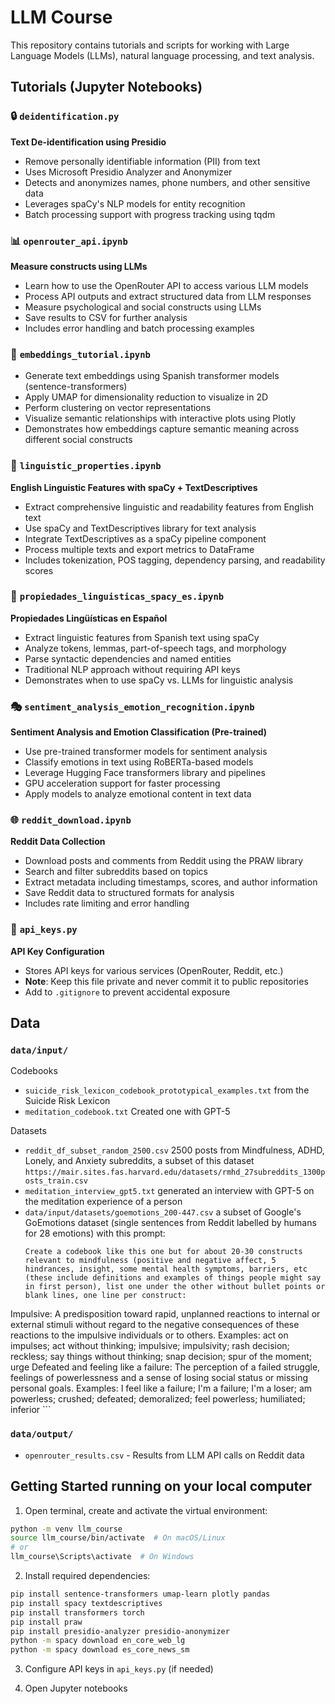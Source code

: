 # LLM Course

This repository contains tutorials and scripts for working with Large Language Models (LLMs), natural language processing, and text analysis.



## Tutorials (Jupyter Notebooks)

### 🔒 `deidentification.py`
**Text De-identification using Presidio**
- Remove personally identifiable information (PII) from text
- Uses Microsoft Presidio Analyzer and Anonymizer
- Detects and anonymizes names, phone numbers, and other sensitive data
- Leverages spaCy's NLP models for entity recognition
- Batch processing support with progress tracking using tqdm

### 📊 `openrouter_api.ipynb`
**Measure constructs using LLMs**
- Learn how to use the OpenRouter API to access various LLM models
- Process API outputs and extract structured data from LLM responses
- Measure psychological and social constructs using LLMs
- Save results to CSV for further analysis
- Includes error handling and batch processing examples

### 🔗 `embeddings_tutorial.ipynb`
- Generate text embeddings using Spanish transformer models (sentence-transformers)
- Apply UMAP for dimensionality reduction to visualize in 2D
- Perform clustering on vector representations
- Visualize semantic relationships with interactive plots using Plotly
- Demonstrates how embeddings capture semantic meaning across different social constructs

### 📝 `linguistic_properties.ipynb`
**English Linguistic Features with spaCy + TextDescriptives**
- Extract comprehensive linguistic and readability features from English text
- Use spaCy and TextDescriptives library for text analysis
- Integrate TextDescriptives as a spaCy pipeline component
- Process multiple texts and export metrics to DataFrame
- Includes tokenization, POS tagging, dependency parsing, and readability scores

### 📝 `propiedades_linguisticas_spacy_es.ipynb`
**Propiedades Lingüísticas en Español**
- Extract linguistic features from Spanish text using spaCy
- Analyze tokens, lemmas, part-of-speech tags, and morphology
- Parse syntactic dependencies and named entities
- Traditional NLP approach without requiring API keys
- Demonstrates when to use spaCy vs. LLMs for linguistic analysis

### 🎭 `sentiment_analysis_emotion_recognition.ipynb`
**Sentiment Analysis and Emotion Classification (Pre-trained)**
- Use pre-trained transformer models for sentiment analysis
- Classify emotions in text using RoBERTa-based models
- Leverage Hugging Face transformers library and pipelines
- GPU acceleration support for faster processing
- Apply models to analyze emotional content in text data

### 🌐 `reddit_download.ipynb`
**Reddit Data Collection**
- Download posts and comments from Reddit using the PRAW library
- Search and filter subreddits based on topics
- Extract metadata including timestamps, scores, and author information
- Save Reddit data to structured formats for analysis
- Includes rate limiting and error handling

### 🔑 `api_keys.py`
**API Key Configuration**
- Stores API keys for various services (OpenRouter, Reddit, etc.)
- **Note**: Keep this file private and never commit it to public repositories
- Add to `.gitignore` to prevent accidental exposure

## Data

### `data/input/`
Codebooks
- `suicide_risk_lexicon_codebook_prototypical_examples.txt` from the Suicide Risk Lexicon
- `meditation_codebook.txt` Created one with GPT-5 

Datasets
- `reddit_df_subset_random_2500.csv` 2500 posts from Mindfulness, ADHD, Lonely, and Anxiety subreddits, a subset of this dataset `https://mair.sites.fas.harvard.edu/datasets/rmhd_27subreddits_1300posts_train.csv`
- `meditation_interview_gpt5.txt`  generated an interview with GPT-5 on the meditation experience of a person
- `data/input/datasets/goemotions_200-447.csv` a subset of Google's GoEmotions dataset (single sentences from Reddit labelled by humans for 28 emotions) with this prompt:
    ```
    Create a codebook like this one but for about 20-30 constructs relevant to mindfulness (positive and negative affect, 5 hindrances, insight, some mental health symptoms, barriers, etc (these include definitions and examples of things people might say in first person), list one under the other without bullet points or blank lines, one line per construct:

Impulsive: A predisposition toward rapid, unplanned reactions to internal or external stimuli without regard to the negative consequences of these reactions to the impulsive individuals or to others. Examples: act on impulses; act without thinking; impulsive; impulsivity; rash decision; reckless; say things without thinking; snap decision; spur of the moment; urge
Defeated and feeling like a failure: The perception of a failed struggle, feelings of powerlessness and a sense of losing social status or missing personal goals. Examples: I feel like a failure; I'm a failure; I'm a loser; am powerless; crushed; defeated; demoralized; feel powerless; humiliated; inferior
    ```



### `data/output/`
- `openrouter_results.csv` - Results from LLM API calls on Reddit data

## Getting Started running on your local computer

1. Open terminal, create and activate the virtual environment:
```bash
python -m venv llm_course
source llm_course/bin/activate  # On macOS/Linux
# or
llm_course\Scripts\activate  # On Windows
```

2. Install required dependencies:
```bash
pip install sentence-transformers umap-learn plotly pandas
pip install spacy textdescriptives
pip install transformers torch
pip install praw
pip install presidio-analyzer presidio-anonymizer
python -m spacy download en_core_web_lg
python -m spacy download es_core_news_sm
```

3. Configure API keys in `api_keys.py` (if needed)

4. Open Jupyter notebooks



